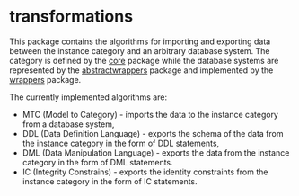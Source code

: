 # transformations

This package contains the algorithms for importing and exporting data between the instance category and an arbitrary database system. The category is defined by the [core](../core/README.md) package while the database systems are represented by the [abstractwrappers](../abstractwrappers/README.md) package and implemented by the [wrappers](../wrappers/README.md) package.

The currently implemented algorithms are:
- MTC (Model to Category) - imports the data to the instance category from a database system,
- DDL (Data Definition Language) - exports the schema of the data from the instance category in the form of DDL statements,
- DML (Data Manipulation Language) - exports the data from the instance category in the form of DML statements.
- IC (Integrity Constrains) - exports the identity constraints from the instance category in the form of IC statements.
